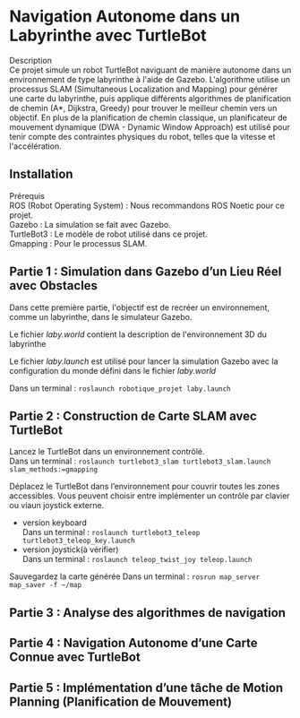 # Navigation Autonome dans un Labyrinthe avec TurtleBot<br>
Description<br>
Ce projet simule un robot TurtleBot naviguant de manière autonome dans un environnement de type labyrinthe à l'aide de Gazebo. L'algorithme utilise un processus SLAM (Simultaneous Localization and Mapping) pour générer une carte du labyrinthe, puis applique différents algorithmes de planification de chemin (A*, Dijkstra, Greedy) pour trouver le meilleur chemin vers un objectif. En plus de la planification de chemin classique, un planificateur de mouvement dynamique (DWA - Dynamic Window Approach) est utilisé pour tenir compte des contraintes physiques du robot, telles que la vitesse et l'accélération.<br>

## Installation<br>
Prérequis<br>
ROS (Robot Operating System) : Nous recommandons ROS Noetic pour ce projet.<br>
Gazebo : La simulation se fait avec Gazebo.<br>
TurtleBot3 : Le modèle de robot utilisé dans ce projet.<br>
Gmapping : Pour le processus SLAM.<br>

## Partie 1 : Simulation dans Gazebo d’un Lieu Réel avec Obstacles<br>
Dans cette première partie, l'objectif est de recréer un environnement, comme un labyrinthe, dans le simulateur Gazebo. <br>

Le fichier *laby.world* contient la description de l'environnement 3D du labyrinthe<br>

Le fichier *laby.launch* est utilisé pour lancer la simulation Gazebo avec la configuration du monde défini dans le fichier *laby.world*<br>

Dans un terminal : `roslaunch robotique_projet laby.launch`<br>


## Partie 2 : Construction de Carte SLAM avec TurtleBot<br>

Lancez le TurtleBot dans un environnement contrôlé.<br>
Dans un terminal : `roslaunch turtlebot3_slam turtlebot3_slam.launch slam_methods:=gmapping`<br>

Déplacez le TurtleBot dans l’environnement pour couvrir toutes les zones accessibles. Vous peuvent choisir entre implémenter un contrôle par clavier ou viaun joystick externe.<br>
- version keyboard<br>
Dans un terminal : `roslaunch turtlebot3_teleop turtlebot3_teleop_key.launch`<br>
- version joystick(à vérifier)<br>
Dans un terminal : `roslaunch teleop_twist_joy teleop.launch`<br>

Sauvegardez la carte générée
Dans un terminal : `rosrun map_server map_saver -f ~/map`<br>

## Partie 3 : Analyse des algorithmes de navigation<br>



## Partie 4 : Navigation Autonome d’une Carte Connue avec TurtleBot<br>



## Partie 5 : Implémentation d’une tâche de Motion Planning (Planification de Mouvement)<br>



